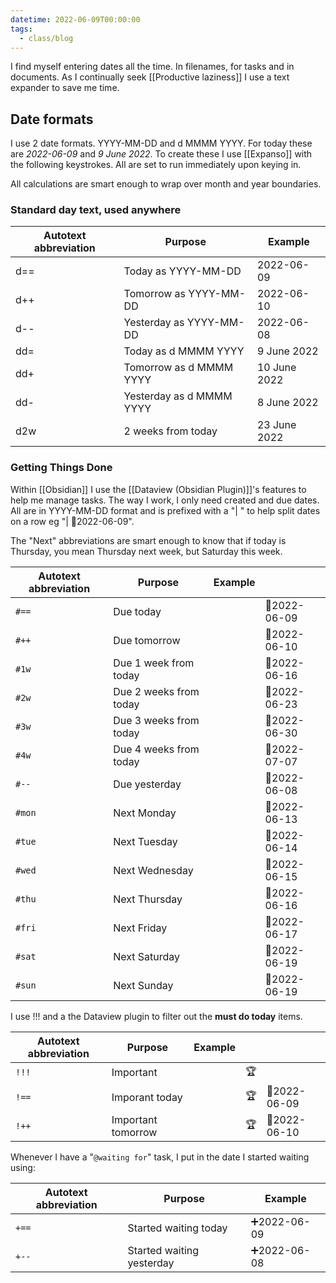 ```yaml
---
datetime: 2022-06-09T00:00:00
tags:
  - class/blog
---
```

I find myself entering dates all the time. In filenames, for tasks and in documents. As I continually seek [[Productive laziness]] I use a text expander to save me time.
## Date formats
I use 2 date formats. YYYY-MM-DD and d MMMM YYYY. For today these are _2022-06-09_ and _9 June 2022_. To create these I use [[Expanso]] with the following keystrokes. All are set to run immediately upon keying in.

All calculations are smart enough to wrap over month and year boundaries.
### Standard day text, used anywhere

| Autotext abbreviation | Purpose                  | Example      |
| --------------------- | ------------------------ | ------------ |
| d==                   | Today as YYYY-MM-DD      | 2022-06-09   |
| d++                   | Tomorrow as YYYY-MM-DD   | 2022-06-10   |
| d--                   | Yesterday as YYYY-MM-DD  | 2022-06-08   |
| dd=                   | Today as d MMMM YYYY     | 9 June 2022  |
| dd+                   | Tomorrow as d MMMM YYYY  | 10 June 2022 |
| dd-                   | Yesterday as d MMMM YYYY | 8 June 2022  |
| d2w                   | 2 weeks from today       | 23 June 2022 |
### Getting Things Done

Within [[Obsidian]] I use the [[Dataview (Obsidian Plugin)]]'s features to help me manage tasks. The way I work, I only need created and due dates. All are in YYYY-MM-DD format and is prefixed with a "| " to help split dates on a row eg "| 📆2022-06-09".

The "Next" abbreviations are smart enough to know that if today is Thursday, you mean Thursday next week, but Saturday this week.

| Autotext abbreviation | Purpose                | Example |              |
| --------------------- | ---------------------- | ------- | :----------- |
| `#==`                 | Due today              |         | 📆2022-06-09 |
| `#++`                 | Due tomorrow           |         | 📆2022-06-10 |
| `#1w`                 | Due 1 week from today  |         | 📆2022-06-16 |
| `#2w`                 | Due 2 weeks from today |         | 📆2022-06-23 |
| `#3w`                 | Due 3 weeks from today |         | 📆2022-06-30 |
| `#4w`                 | Due 4 weeks from today |         | 📆2022-07-07 |
| `#--`                 | Due yesterday          |         | 📆2022-06-08 |
| `#mon`                | Next Monday            |         | 📆2022-06-13 |
| `#tue`                | Next Tuesday           |         | 📆2022-06-14 |
| `#wed`                | Next Wednesday         |         | 📆2022-06-15 |
| `#thu`                | Next Thursday          |         | 📆2022-06-16 |
| `#fri`                | Next Friday            |         | 📆2022-06-17 |
| `#sat`                | Next Saturday          |         | 📆2022-06-19 |
| `#sun`                | Next Sunday            |         | 📆2022-06-19 |

I use !!! and a the Dataview plugin to filter out the **must do today** items.

| Autotext abbreviation | Purpose            | Example |     |              |
| --------------------- | ------------------ | ------- | :-- | :----------- |
| `!!!`                 | Important          |         | 🏆  |              |
| `!==`                 | Imporant today     |         | 🏆  | 📆2022-06-09 |
| `!++`                 | Important tomorrow |         | 🏆  | 📆2022-06-10 |

Whenever I have a "`@waiting for`" task, I put in the date I started waiting using:

| Autotext abbreviation | Purpose                   | Example     |
| --------------------- | ------------------------- | ----------- |
| `+==`                 | Started waiting today     | ➕2022-06-09 |
| `+--`                 | Started waiting yesterday | ➕2022-06-08 |
